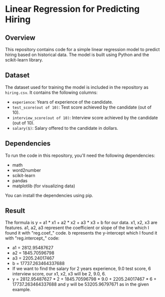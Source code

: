 # Linear Regression for Predicting Hiring

## Overview
This repository contains code for a simple linear regression model to predict hiring based on historical data. The model is built using Python and the scikit-learn library.

## Dataset
The dataset used for training the model is included in the repository as `hiring.csv`. It contains the following columns:
- `experience`: Years of experience of the candidate.
- `test_score(out of 10)`: Test score achieved by the candidate (out of 10).
- `interview_score(out of 10)`: Interview score achieved by the candidate (out of 10).
- `salary($)`: Salary offered to the candidate in dollars.

## Dependencies
To run the code in this repository, you'll need the following dependencies:
- math
- word2number
- scikit-learn
- pandas
- matplotlib (for visualizing data)

You can install the dependencies using pip.

## Result
The formula is y = a1 * x1 + a2 * x2 + a3 * x3 + b for our data. x1, x2, x3 are features. a1, a2, a3 represent the coefficient or slope of the line which I found it with "reg.coef_" code. b represents the y-intercept which I found it with "reg.intercept_" code:
- a1 = 2812.95487627
- a2 = 1845.70596798
- a3 = 2205.24017467
- b = 17737.263464337688
- If we want to find the salary for 2 years experience, 9.0 test score, 6 interview score, our x1, x2, x3 will be 2, 9.0, 6.
- y = 2812.95487627 * 2 + 1845.70596798 * 9.0 + 2205.24017467 * 6 + 17737.263464337688 and y will be 53205.96797671 as in the given example.
